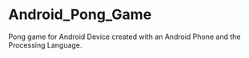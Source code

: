 # Android_Pong_Game
Pong game for Android Device created with an Android Phone and the Processing Language.
